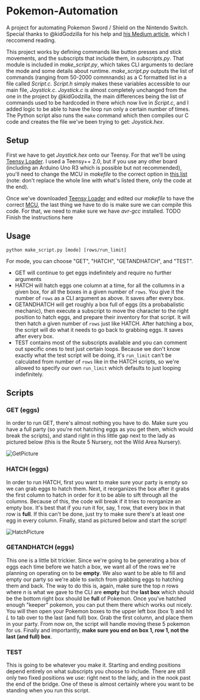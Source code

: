 # Pokemon-Automation
A project for automating Pokemon Sword / Shield on the Nintendo Switch. Special thanks to @kidGodzilla for his help and [his Medium article](https://medium.com/better-programming/creating-a-fake-nintendo-switch-controller-to-level-up-my-character-in-world-of-final-fantasy-b50adc269a1e), which I reccomend reading. 

This project works by defining commands like button presses and stick movements, and the subscripts that include them, in _subscripts.py_. That module is included in _make_script.py_, which takes CLI arguments to declare the mode and some details about runtime. _make_script.py_ outputs the list of commands (ranging from 50-2000 commnands) as a C formatted list in a file called _Script.c_. _Script.h_ simply makes these variables accessible to our main file, _Joystick.c_. _Joystick.c_ is almost completely unchanged from the one in the project by @kidGodzilla, the main differences being the list of commands used to be hardcoded in there which now live in _Script.c_, and I added logic to be able to have the loop run only a certain number of times. The Python script also runs the `make` command which then compiles our C code and creates the file we've been trying to get: _Joystick.hex_. 

## Setup
First we have to get _Joystick.hex_ onto our Teensy. For that we'll be using [Teensy Loader](https://www.pjrc.com/teensy/loader.html). I used a Teensy++ 2.0, but if you use any other board (including an Arduino Uno R3 which is possible but not recommended), you'll need to change the MCU in _makefile_ to the correct option in [this list](https://www.pjrc.com/teensy/loader_cli.html) (note: don't replace the whole line with what's listed there, only the code at the end). 

Once we've downloaded [Teensy Loader](https://www.pjrc.com/teensy/loader.html) and edited our _makefile_ to have the correct [MCU](https://www.pjrc.com/teensy/loader_cli.html), the last thing we have to do is make sure we can compile this code. For that, we need to make sure we have _avr-gcc_ installed. TODO Finish the instructions here

## Usage
`python make_script.py [mode] [rows/run_limit]`

For mode, you can choose "GET", "HATCH", "GETANDHATCH", and "TEST".
* GET will continue to get eggs indefinitely and require no further arguments
* HATCH will hatch eggs one column at a time, for all the collumns in a given box, for all the boxes in a given number of `rows`. You give it the number of `rows` as a CLI argument as above. It saves after every box. 
* GETANDHATCH will get roughly a box full of eggs (its a probabalistic mechanic), then execute a subscript to move the character to the right position to hatch eggs, and prepare their inventory for that script. It will then hatch a given number of `rows` just like HATCH. After hatching a box, the script will do what it needs to go back to grabbing eggs. It saves after every box.
* TEST contains most of the subscripts available and you can comment out specific ones to test just certain loops. Because we don't know exactly what the test script will be doing, it's `run_limit` can't be calculated from number of `rows` like in the HATCH scripts, so we're allowed to specify our own `run_limit` which defaults to just looping indefinitely. 

## Scripts
### GET (eggs)
In order to run GET, there's almost nothing you have to do. Make sure you have a full party (so you're not hatching eggs as you get them, which would break the scripts), and stand right in this little gap next to the lady as pictured below (this is the Route 5 Nursery, not the Wild Area Nursery). 

![GetPicture](https://pbs.twimg.com/media/EhfhOokVkAAO-C4?format=jpg&name=large)

### HATCH (eggs)
In order to run HATCH, first you want to make sure your party is empty so we can grab eggs to hatch them. Next, it reorganizes the box after it grabs the first column to hatch in order for it to be able to sift through all the columns. Because of this, the code will break if it tries to reorganize an empty box. It's best that if you run it for, say, 1 row, that every box in that row is **full**. If this can't be done, just try to make sure there's at least one egg in every column. Finally, stand as pictured below and start the script!

![HatchPicture](https://pbs.twimg.com/media/EhfhY7RUYAAtP2l?format=jpg&name=large)

### GETANDHATCH (eggs)
This one is a little bit trickier. Since we're going to be generating a box of eggs each time before we hatch a box, we want all of the rows we're planning on operating on to be **empty**. We also want to be able to fill and empty our party so we're able to switch from grabbing eggs to hatching them and back. The way to do this is, again, make sure the top _n_ rows where _n_ is what we gave to the CLI are **empty** but the **last box** which should be the bottom right box should be **full** of Pokemon. Once you've hatched enough "keeper" pokemon, you can put them there which works out nicely. You will then open your Pokemon boxes to the upper left box (box 1) and hit _L_ to tab over to the last (and full) box. Grab the first column, and place them in your party. From now on, the script will handle moving these 5 pokemon for us. Finally and importantly, **make sure you end on box 1, row 1, not the last (and full) box**. 

### TEST
This is going to be whatever you make it. Starting and ending positions depend entirely on what subscripts you choose to include. There are still only two fixed positions we use: right next to the lady, and in the nook past the end of the bridge. One of these is almost certainly where you want to be standing when you run this script. 
